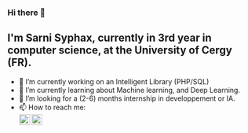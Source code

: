 ### Hi there 👋

## I'm Sarni Syphax, currently in 3rd year in computer science, at the University of Cergy (FR).

- 🔭 I’m currently working on an Intelligent Library (PHP/SQL)
- 🌱 I’m currently learning about Machine learning, and Deep Learning.
- 👯 I’m looking for a (2-6) months internship in developpement or IA.
- 📫 How to reach me: <br/>
  [<img align="left" alt="codeSTACKr | LinkedIn" width="22px" src="https://cdn.jsdelivr.net/npm/simple-icons@v3/icons/linkedin.svg" />][linkedin]
  [<img align="left" alt="codeSTACKr | Instagram" width="22px" src="https://cdn.jsdelivr.net/npm/simple-icons@v3/icons/instagram.svg" />][instagram]



[linkedin]: https://www.linkedin.com/in/syphax-sarni-597a71202/
[instagram]: https://www.instagram.com/syphax_sa/?hl=fr

